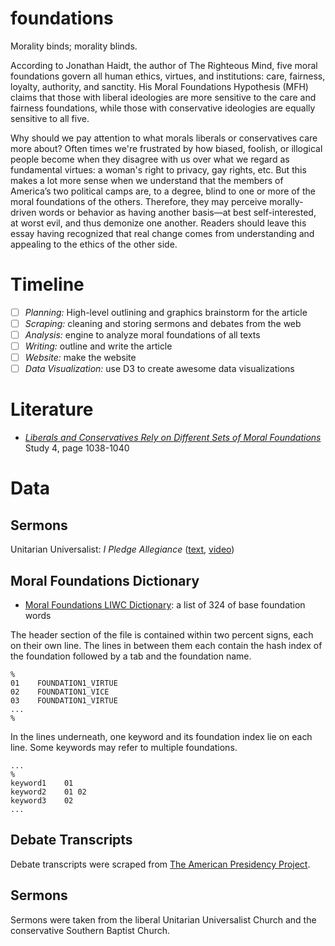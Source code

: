 # foundations

Morality binds; morality blinds.

According to Jonathan Haidt, the author of The Righteous Mind, five moral foundations govern all human ethics, virtues, and institutions: care, fairness, loyalty, authority, and sanctity. His Moral Foundations Hypothesis (MFH) claims that those with liberal ideologies are more sensitive to the care and fairness foundations, while those with conservative ideologies are equally sensitive to all five.

Why should we pay attention to what morals liberals or conservatives care more about? Often times we're frustrated by how biased, foolish, or illogical people become when they disagree with us over what we regard as fundamental virtues: a woman's right to privacy, gay rights, etc. But this makes a lot more sense when we understand that the members of America’s two political camps are, to a degree, blind to one or more of the moral foundations of the others. Therefore, they may perceive morally-driven words or behavior as having another basis—at best self-interested, at worst evil, and thus demonize one another. Readers should leave this essay having recognized that real change comes from understanding and appealing to the ethics of the other side.

# Timeline

- [ ] *Planning:* High-level outlining and graphics brainstorm for the article
- [ ] *Scraping:* cleaning and storing sermons and debates from the web
- [ ] *Analysis:* engine to analyze moral foundations of all texts
- [ ] *Writing:* outline and write the article
- [ ] *Website:* make the website
- [ ] *Data Visualization:* use D3 to create awesome data visualizations

# Literature

- [_Liberals and Conservatives Rely on Different Sets of Moral Foundations_](http://www-bcf.usc.edu/~jessegra/papers/GrahamHaidtNosek.2009.Moral%20foundations%20of%20liberals%20and%20conservatives.JPSP.pdf) Study 4, page 1038-1040

# Data

## Sermons

Unitarian Universalist: *I Pledge Allegiance* ([text](http://uuabq.com/wp-content/uploads/2018/07/20180715_Pledge_Allegiance.pdf), [video](https://www.youtube.com/watch?v=Ly2ic09yAlo))

## Moral Foundations Dictionary

- [Moral Foundations LIWC Dictionary](http://www.moralfoundations.org/sites/default/files/files/downloads/moral%20foundations%20dictionary.dic): a list of 324 of base foundation words

The header section of the file is contained within two percent signs, each on their own line. The lines in between them each contain the hash index of the foundation followed by a tab and the foundation name.
```
%
01    FOUNDATION1_VIRTUE
02    FOUNDATION1_VICE
03    FOUNDATION1_VIRTUE
...
%
```

In the lines underneath, one keyword and its foundation index lie on each line. Some keywords may refer to multiple foundations.
```
...
%
keyword1    01
keyword2    01 02
keyword3    02
...
```

## Debate Transcripts

Debate transcripts were scraped from [The American Presidency Project](http://www.presidency.ucsb.edu/debates.php).

## Sermons

Sermons were taken from the liberal Unitarian Universalist Church and the conservative Southern Baptist Church.
